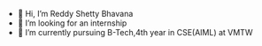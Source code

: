 - 👋 Hi, I’m Reddy Shetty Bhavana
- 👀 I’m looking for an internship
- 🌱 I’m currently pursuing B-Tech,4th year in CSE(AIML) at VMTW
<!---
rbhavana17/rbhavana17 is a ✨ special ✨ repository because its `README.md` (this file) appears on your GitHub profile.
You can click the Preview link to take a look at your changes.
--->

